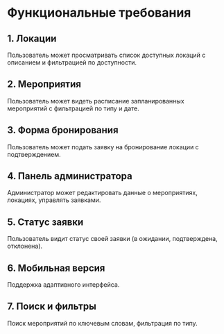 # Функциональные требования

## 1. Локации
Пользователь может просматривать список доступных локаций с описанием и фильтрацией по доступности.

## 2. Мероприятия
Пользователь может видеть расписание запланированных мероприятий с фильтрацией по типу и дате.

## 3. Форма бронирования
Пользователь может подать заявку на бронирование локации с подтверждением.

## 4. Панель администратора
Администратор может редактировать данные о мероприятиях, локациях, управлять заявками.

## 5. Статус заявки
Пользователь видит статус своей заявки (в ожидании, подтверждена, отклонена).

## 6. Мобильная версия
Поддержка адаптивного интерфейса.

## 7. Поиск и фильтры
Поиск мероприятий по ключевым словам, фильтрация по типу.
